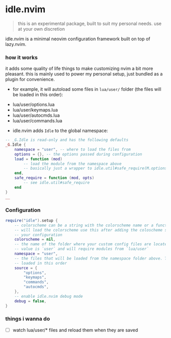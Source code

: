 # idle.nvim

> this is an experimental package, built to suit my personal needs. use at your own discretion

idle.nvim is a minimal neovim configuration framework built on top of lazy.nvim.

### how it works

it adds some quality of life things to make customizing nvim a bit more
pleasant. this is mainly used to power my personal setup, just bundled as a
plugin for convenience.

* for example, it will autoload some files in `lua/user/` folder (the files will
  be loaded in this order):

 - lua/user/options.lua
 - lua/user/keymaps.lua
 - lua/user/autocmds.lua
 - lua/user/commands.lua

* idle.nvim adds `Idle` to the global namespace:

```lua
-- _G.Idle is read-only and has the following defaults
_G.Idle {
	namespace = "user", -- where to load the files from
	options = {}, -- the options passed during configuration
	load = function (mod)
		-- load the module from the namespace above
		-- basically just a wrapper to idle.util#safe_require(M.options.namespace .. "mod")
	end,
	safe_require = function (mod, opts)
		-- see idle.util#safe_require
	end
}
__
```

### Configuration

```lua
require("idle").setup {
	-- colorscheme can be a string with the colorscheme name or a function that
	-- will load the colorscheme use this after adding the coloscheme specs to
	-- your configuration
	colorscheme = nil,
	-- the name of the folder where your custom config files are located. Default
	-- value is `user` and will require modules from `lua/user`
	namespace = "user",
	-- the files that will be loaded from the namespace folder above. They will be
	-- loaded in this order
	source = {
		"options",
		"keymaps",
		"commands",
		"autocmds",
	},
	-- enable idle.nvim debug mode
	debug = false,
}
```


### things i wanna do

 - [ ] watch lua/user/* files and reload them when they are saved
